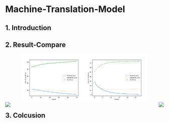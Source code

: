 # Machine-Translation-Model

## 1. Introduction

## 2. Result-Compare
<center class="half">
    <img src="./IMG/Model%20%20without%20attention.png" width="200"/><img src="./IMG/Model%20%20with%20attention.png" width="200"/>
</center>
<center class = "half">
<img src = “./IMG/Model%20%20without%20attention.png”  width = “50%” align = left><img src = “./IMG/Model%20%20with%20attention.png”  width = “50%” align = right>
</center>

## 3. Colcusion
